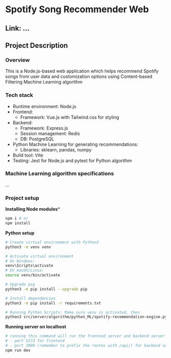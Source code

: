 # Spotify Song Recommender Web

## Link: ...

## Project Description
### Overview
This is a Node.js-based web application which helps recommend Spotify songs from user data and customization options using Content-based Filtering Machine Learning algorithm

### Tech stack
- Runtime environment: Node.js
- Frontend:
    + Framework: Vue.js with Tailwind.css for styling
- Backend:
    + Framework: Express.js
    + Session management: Redis
    + DB: PostgreSQL
- Python Machine Learning for generating recommendations:
    + Libraries: sklearn, pandas, numpy
- Build tool: Vite
- Testing: Jest for Node.js and pytest for Python algorithm

### Machine Learning algorithm specifications
...

### Project setup
**Installing Node modules***
```bash
npm i # or
npm install
```

**Python setup**
```bash
# Create virtual environment with Python3
python3 -m venv venv

# Activate virtual environment
# On Windows:
venv\Scripts\activate
# On macOS/Linux:
source venv/bin/activate

# Upgrade pip
python3 -m pip install --upgrade pip

# Install dependencies
python3 -m pip install -r requirements.txt

# Running Python Scripts: Make sure venv is activated, then
python3 src/server/algorithm/python_ML/spotify-recommendation-engine.py
```

**Running server on localhost**
```bash
# running this command will run the frontend server and backend server concurrently with:
# - port 5173 for frontend  
# - port 3000 (remember to prefix the routes with /api/) for backend server
npm run dev 
```



